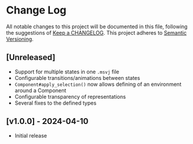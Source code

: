 # Change Log
All notable changes to this project will be documented in this file, following the suggestions of [Keep a CHANGELOG](http://keepachangelog.com/). This project adheres to [Semantic Versioning](http://semver.org/).

## [Unreleased]

- Support for multiple states in one `.msvj` file
- Configurable transitions/animations between states
- `Component#apply_selection()` now allows defining of an environment around a Component
- Configurable transparency of representations
- Several fixes to the defined types

## [v1.0.0] - 2024-04-10
- Initial release